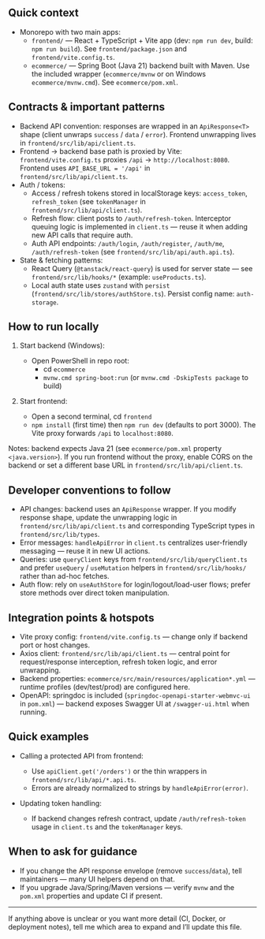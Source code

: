 ## Quick context

- Monorepo with two main apps:
  - `frontend/` — React + TypeScript + Vite app (dev: `npm run dev`, build: `npm run build`). See `frontend/package.json` and `frontend/vite.config.ts`.
  - `ecommerce/` — Spring Boot (Java 21) backend built with Maven. Use the included wrapper (`ecommerce/mvnw` or on Windows `ecommerce/mvnw.cmd`). See `ecommerce/pom.xml`.

## Contracts & important patterns

- Backend API convention: responses are wrapped in an `ApiResponse<T>` shape (client unwraps `success` / `data` / `error`). Frontend unwrapping lives in `frontend/src/lib/api/client.ts`.
- Frontend -> backend base path is proxied by Vite: `frontend/vite.config.ts` proxies `/api` -> `http://localhost:8080`. Frontend uses `API_BASE_URL = '/api'` in `frontend/src/lib/api/client.ts`.
- Auth / tokens:
  - Access / refresh tokens stored in localStorage keys: `access_token`, `refresh_token` (see `tokenManager` in `frontend/src/lib/api/client.ts`).
  - Refresh flow: client posts to `/auth/refresh-token`. Interceptor queuing logic is implemented in `client.ts` — reuse it when adding new API calls that require auth.
  - Auth API endpoints: `/auth/login`, `/auth/register`, `/auth/me`, `/auth/refresh-token` (see `frontend/src/lib/api/auth.api.ts`).
- State & fetching patterns:
  - React Query (`@tanstack/react-query`) is used for server state — see `frontend/src/lib/hooks/*` (example: `useProducts.ts`).
  - Local auth state uses `zustand` with `persist` (`frontend/src/lib/stores/authStore.ts`). Persist config name: `auth-storage`.

## How to run locally

1. Start backend (Windows):

   - Open PowerShell in repo root:
     - cd `ecommerce`
     - `mvnw.cmd spring-boot:run` (or `mvnw.cmd -DskipTests package` to build)

2. Start frontend:

   - Open a second terminal, cd `frontend`
   - `npm install` (first time) then `npm run dev` (defaults to port 3000). The Vite proxy forwards `/api` to `localhost:8080`.

Notes: backend expects Java 21 (see `ecommerce/pom.xml` property `<java.version>`). If you run frontend without the proxy, enable CORS on the backend or set a different base URL in `frontend/src/lib/api/client.ts`.

## Developer conventions to follow

- API changes: backend uses an `ApiResponse` wrapper. If you modify response shape, update the unwrapping logic in `frontend/src/lib/api/client.ts` and corresponding TypeScript types in `frontend/src/lib/types`.
- Error messages: `handleApiError` in `client.ts` centralizes user-friendly messaging — reuse it in new UI actions.
- Queries: use `queryClient` keys from `frontend/src/lib/queryClient.ts` and prefer `useQuery` / `useMutation` helpers in `frontend/src/lib/hooks/` rather than ad-hoc fetches.
- Auth flow: rely on `useAuthStore` for login/logout/load-user flows; prefer store methods over direct token manipulation.

## Integration points & hotspots

- Vite proxy config: `frontend/vite.config.ts` — change only if backend port or host changes.
- Axios client: `frontend/src/lib/api/client.ts` — central point for request/response interception, refresh token logic, and error unwrapping.
- Backend properties: `ecommerce/src/main/resources/application*.yml` — runtime profiles (dev/test/prod) are configured here.
- OpenAPI: springdoc is included (`springdoc-openapi-starter-webmvc-ui` in `pom.xml`) — backend exposes Swagger UI at `/swagger-ui.html` when running.

## Quick examples

- Calling a protected API from frontend:
  - Use `apiClient.get('/orders')` or the thin wrappers in `frontend/src/lib/api/*.api.ts`.
  - Errors are already normalized to strings by `handleApiError(error)`.

- Updating token handling:
  - If backend changes refresh contract, update `/auth/refresh-token` usage in `client.ts` and the `tokenManager` keys.

## When to ask for guidance

- If you change the API response envelope (remove `success`/`data`), tell maintainers — many UI helpers depend on that.
- If you upgrade Java/Spring/Maven versions — verify `mvnw` and the `pom.xml` properties and update CI if present.

---
If anything above is unclear or you want more detail (CI, Docker, or deployment notes), tell me which area to expand and I’ll update this file.
